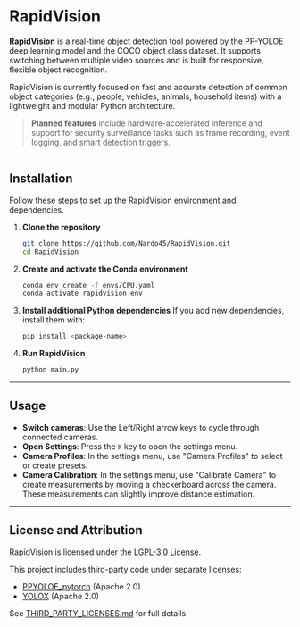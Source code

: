 # RapidVision

**RapidVision** is a real-time object detection tool powered by the PP-YOLOE deep learning model and the COCO object class dataset. It supports switching between multiple video sources and is built for responsive, flexible object recognition.

RapidVision is currently focused on fast and accurate detection of common object categories (e.g., people, vehicles, animals, household items) with a lightweight and modular Python architecture.

> **Planned features** include hardware-accelerated inference and support for security surveillance tasks such as frame recording, event logging, and smart detection triggers.

---

## Installation

Follow these steps to set up the RapidVision environment and dependencies.

1. **Clone the repository**

   ```bash
   git clone https://github.com/Nardo45/RapidVision.git
   cd RapidVision
   ```

2. **Create and activate the Conda environment**

   ```bash
   conda env create -f envs/CPU.yaml
   conda activate rapidvision_env
   ```

3. **Install additional Python dependencies**
   If you add new dependencies, install them with:

   ```bash
   pip install <package-name>
   ```

4. **Run RapidVision**

   ```bash
   python main.py
   ```

---

## Usage

* **Switch cameras**: Use the Left/Right arrow keys to cycle through connected cameras.
* **Open Settings**: Press the `K` key to open the settings menu.
* **Camera Profiles**: In the settings menu, use "Camera Profiles" to select or create presets.
* **Camera Calibration**: In the settings menu, use "Calibrate Camera" to create measurements by moving a checkerboard across the camera. These measurements can slightly improve distance estimation.

---

## License and Attribution

RapidVision is licensed under the [LGPL-3.0 License](LICENSE.md).

This project includes third-party code under separate licenses:

- [PPYOLOE_pytorch](https://github.com/Nioolek/PPYOLOE_pytorch) (Apache 2.0)  
- [YOLOX](https://github.com/Megvii-BaseDetection/YOLOX) (Apache 2.0)  

See [THIRD_PARTY_LICENSES.md](third_party/THIRD_PARTY_LICENSES.md) for full details.
